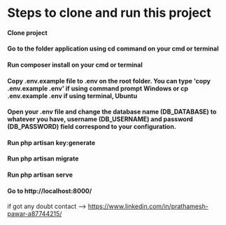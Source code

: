 # Steps to clone and run this project
#### Clone project
#### Go to the folder application using cd command on your cmd or terminal
#### Run composer install on your cmd or terminal
#### Copy .env.example file to .env on the root folder. You can type 'copy .env.example .env' if using command prompt Windows or cp .env.example .env if using terminal, Ubuntu
#### Open your .env file and change the database name (DB_DATABASE) to whatever you have, username (DB_USERNAME) and password (DB_PASSWORD) field correspond to your configuration.
#### Run php artisan key:generate
#### Run php artisan migrate
#### Run php artisan serve
#### Go to http://localhost:8000/

if got any doubt contact --> https://www.linkedin.com/in/prathamesh-pawar-a87744215/
